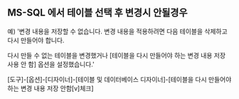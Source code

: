 ## MS-SQL 에서 테이블 선택 후 변경시 안될경우 

예)
'변경 내용을 저장할 수 없습니다. 변경 내용을 적용하려면 다음 테이블을 삭제하고 다시 만들어야 합니다.

다시 만들 수 없는 테이블을 변경했거나 [테이블을 다시 만들어야 하는 변경 내용 저장 사용 안 함] 옵션을 설정했습니다.'

[도구]-[옵션]-[디자이너]-[테이블 및 데이터베이스 디자이너]-[테이블을 다시 만들어야 하는 변경 내용 저장 안함[v]체크]
